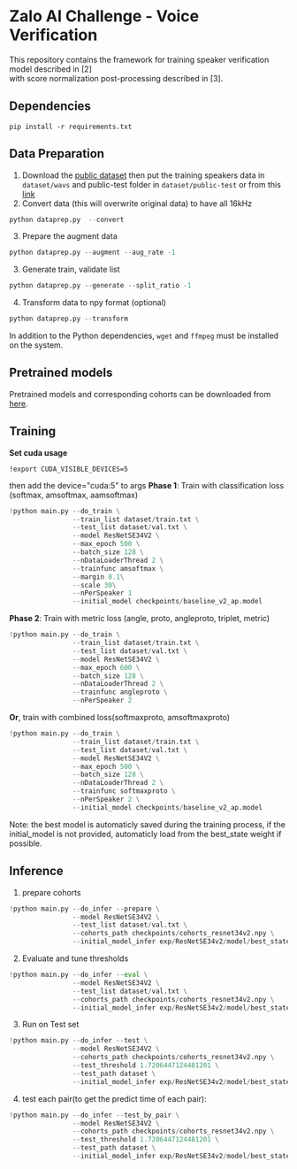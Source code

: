 # Zalo AI Challenge - Voice Verification

This repository contains the framework for training speaker verification model described in [2]  
with score normalization post-processing described in [3].

## Dependencies

```
pip install -r requirements.txt
```

## Data Preparation

1. Download the [public dataset](https://dl.challenge.zalo.ai/voice-verification/data/Train-Test-Data_v2.zip)
   then put the training speakers data in `dataset/wavs` and public-test folder in `dataset/public-test`
   or from this [link](https://drive.google.com/drive/folders/1b_Ded7l_59IxIBz4H6Ok5l1knbNjvj04?usp=sharing)
2. Convert data (this will overwrite original data) to have all 16kHz

```python
python dataprep.py  --convert
```

3. Prepare the augment data

```python
python dataprep.py --augment --aug_rate -1
```

3. Generate train, validate list

```python
python dataprep.py --generate --split_ratio -1
```

4. Transform data to npy format (optional)

```python
python dataprep.py --transform
```

In addition to the Python dependencies, `wget` and `ffmpeg` must be installed on the system.

## Pretrained models

Pretrained models and corresponding cohorts can be downloaded from [here](https://drive.google.com/drive/folders/15FYmgHGKlF_JSyPGKfJzBRhQpBY5JcBw?usp=sharing).

## Training
**Set cuda usage**
```
!export CUDA_VISIBLE_DEVICES=5
```
then add the device="cuda:5" to args
**Phase 1**: Train with classification loss (softmax, amsoftmax, aamsoftmax)

```python
!python main.py --do_train \
                --train_list dataset/train.txt \
                --test_list dataset/val.txt \
                --model ResNetSE34V2 \
                --max_epoch 500 \
                --batch_size 128 \
                --nDataLoaderThread 2 \
                --trainfunc amsoftmax \
                --margin 0.1\
                --scale 30\
                --nPerSpeaker 1
                --initial_model checkpoints/baseline_v2_ap.model
```

**Phase 2**: Train with metric loss (angle, proto, angleproto, triplet, metric)

```python
!python main.py --do_train \
                --train_list dataset/train.txt \
                --test_list dataset/val.txt \
                --model ResNetSE34V2 \
                --max_epoch 600 \
                --batch_size 128 \
                --nDataLoaderThread 2 \
                --trainfunc angleproto \
                --nPerSpeaker 2
```

**Or**, train with combined loss(softmaxproto, amsoftmaxproto)

```python
!python main.py --do_train \
                --train_list dataset/train.txt \
                --test_list dataset/val.txt \
                --model ResNetSE34V2 \
                --max_epoch 500 \
                --batch_size 128 \
                --nDataLoaderThread 2 \
                --trainfunc softmaxproto \
                --nPerSpeaker 2 \
                --initial_model checkpoints/baseline_v2_ap.model
```

Note: the best model is automaticly saved during the training process, if the initial_model is not provided, automaticly load from the best_state weight if possible.

## Inference

1. prepare cohorts

```python
!python main.py --do_infer --prepare \
                --model ResNetSE34V2 \
                --test_list dataset/val.txt \
                --cohorts_path checkpoints/cohorts_resnet34v2.npy \
                --initial_model_infer exp/ResNetSE34v2/model/best_state.model
```

2. Evaluate and tune thresholds

```python
!python main.py --do_infer --eval \
                --model ResNetSE34V2 \
                --test_list dataset/val.txt \
                --cohorts_path checkpoints/cohorts_resnet34v2.npy \
                --initial_model_infer exp/ResNetSE34v2/model/best_state.model
```

3. Run on Test set

```python
!python main.py --do_infer --test \
                --model ResNetSE34V2 \
                --cohorts_path checkpoints/cohorts_resnet34v2.npy \
                --test_threshold 1.7206447124481201 \
                --test_path dataset \
                --initial_model_infer exp/ResNetSE34v2/model/best_state.model
```

4. test each pair(to get the predict time of each pair):

```python
!python main.py --do_infer --test_by_pair \
                --model ResNetSE34V2 \
                --cohorts_path checkpoints/cohorts_resnet34v2.npy \
                --test_threshold 1.7206447124481201 \
                --test_path dataset \
                --initial_model_infer exp/ResNetSE34v2/model/best_state.model
```
